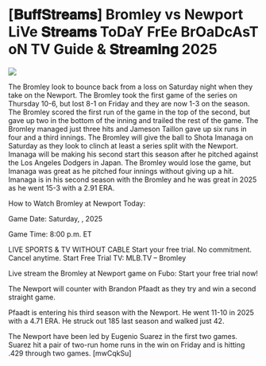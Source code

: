 #  [𝐁𝐮𝐟𝐟𝐒𝐭𝐫𝐞𝐚𝐦𝐬] Bromley vs Newport LiVe 𝐒𝐭𝐫𝐞𝐚𝐦𝐬 ToDaY FrEe BrOaDcAsT oN TV Guide & 𝐒𝐭𝐫𝐞𝐚𝐦𝐢𝐧𝐠  2025  
  
  
[![](https://i.imgur.com/qSNzIqt.png)](https://movie.rssnews.media/QMtDwImPO.php)  
  
The Bromley look to bounce back from a loss on Saturday night when they take on the Newport. The Bromley took the first game of the series on Thursday 10-6, but lost 8-1 on Friday and they are now 1-3 on the season. The Bromley scored the first run of the game in the top of the second, but gave up two in the bottom of the inning and trailed the rest of the game. The Bromley managed just three hits and Jameson Taillon gave up six runs in four and a third innings. The Bromley will give the ball to Shota Imanaga on Saturday as they look to clinch at least a series split with the Newport. Imanaga will be making his second start this season after he pitched against the Los Angeles Dodgers in Japan. The Bromley would lose the game, but Imanaga was great as he pitched four innings without giving up a hit. Imanaga is in his second season with the Bromley and he was great in 2025 as he went 15-3 with a 2.91 ERA.

How to Watch Bromley at Newport Today:

Game Date: Saturday, , 2025

Game Time: 8:00 p.m. ET

LIVE SPORTS & TV WITHOUT CABLE
Start your free trial. No commitment. Cancel anytime.
Start Free Trial
TV: MLB.TV – Bromley

Live stream the Bromley at Newport game on Fubo: Start your free trial now!

The Newport will counter with Brandon Pfaadt as they try and win a second straight game.

Pfaadt is entering his third season with the Newport. He went 11-10 in 2025 with a 4.71 ERA. He struck out 185 last season and walked just 42.

The Newport have been led by Eugenio Suarez in the first two games. Suarez hit a pair of two-run home runs in the win on Friday and is hitting .429 through two games. [mwCqkSu]